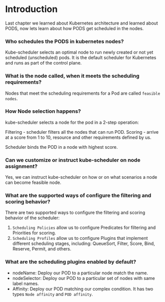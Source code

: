 # Introduction 
Last chapter we learned about Kubernetes architecture and learned about PODS, now lets learn about how PODS get scheduled in the nodes.

### Who schedules the PODS in kubernetes nodes?
Kube-scheduler selects an optimal node to run newly created or not yet scheduled (unscheduled) pods. It is the default scheduler for Kubernetes and runs as part of the control plane.

### What is the node called, when it meets the scheduling requirements?
Nodes that meet the scheduling requirements for a Pod are called `feasible nodes`.

### How Node selection happens?
kube-scheduler selects a node for the pod in a 2-step operation:

Filtering - scheduler filters all the nodes that can run POD.
Scoring - arrive at a score from 1 to 10, resource and other requirements defined by us.

Scheduler binds the POD in a node with highest score.

### Can we customize or instruct kube-scheduler on node assignment?
Yes, we can instruct kube-scheduler on how or on what scenarios a node can become feasible node.

### What are the supported ways of configure the filtering and scoring behavior?
There are two supported ways to configure the filtering and scoring behavior of the scheduler:

1. `Scheduling Policies` allow us to configure Predicates for filtering and Priorities for scoring.
2. `Scheduling Profiles` allow us to configure Plugins that implement different scheduling stages, including: QueueSort, Filter, Score, Bind, Reserve, Permit, and others.

### What are the scheduling plugins enabled by default?
* nodeName: Deploy our POD to a particular node match the name.
* nodeSelector: Deploy our POD to a particular set of nodes with same label names.
* Affinity: Deploy our POD matching our complex condition. It has two types `Node affinity` and `POD affinity`.

